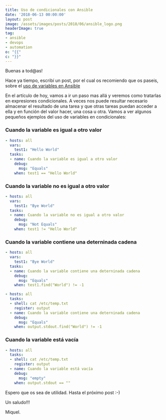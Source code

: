 ```yaml
---
title: Uso de condicionales con Ansible
date: '2018-06-13 00:00:00'
layout: post
image: /assets/images/posts/2018/06/ansible_logo.png
headerImage: true
tag:
- ansible
- devops
- automation
o: "{{"
c: "}}"
---
```


Buenas a tod@as!

Hace ya tiempo, escribí un post, por el cual os recomiendo que os paseis, sobre el [uso de variables en Ansible](https://miquelmariano.github.io/2018/01/03/ansible-vars/)

En el artículo de hoy, vamos a ir un paso mas allá y veremos como tratarlas en expresiones condicionales. A veces nos puede resultar necesario almacenar el resultado de una tarea y que otras tareas puedan acceder a ella y en función del valor hacer, una cosa u otra. Vamos a ver algunos pequeños ejemplos del uso de variables en condicionales:

### Cuando la variable es igual a otro valor

```yaml
- hosts: all
  vars:
    test1: "Hello World"
  tasks:
  - name: Cuando la variable es igual a otro valor
    debug:
      msg: "Equals"
    when: test1 == "Hello World"
```

### Cuando la variable no es igual a otro valor

```yaml
- hosts: all
  vars:
    test1: "Bye World"
  tasks:
  - name: Cuando la variable no es igual a otro valor
    debug:
      msg: "Not Equals"
    when: test1 != "Hello World"
```

### Cuando la variable contiene una deterninada cadena

```yaml
- hosts: all
  vars:
    test1: "Bye World"
  tasks:
  - name: Cuando la variable contiene una deterninada cadena
    debug:
      msg: "Equals"
    when: test1.find("World") != -1
```

```yaml
- hosts: all
  tasks:
  - shell: cat /etc/temp.txt
    register: output
  - name: Cuando la variable contiene una deterninada cadena
    debug:
      msg: "Equals"
    when: output.stdout.find("World") != -1
```

### Cuando la variable está vacía

```yaml
- hosts: all
  tasks:
  - shell: cat /etc/temp.txt
    register: output
  - name: Cuando la variable está vacía
    debug:
      msg: "empty"
    when: output.stdout == ""
```


Espero que os sea de utilidad. Hasta el próximo post :-)

Un saludo!!!


Miquel.